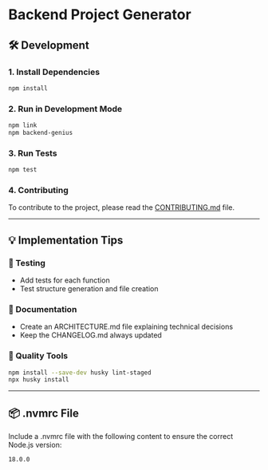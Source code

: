 # Backend Project Generator

## 🛠️ Development

### 1. Install Dependencies

```bash
npm install
```

### 2. Run in Development Mode

```bash
npm link
npm backend-genius
```

### 3. Run Tests

```bash
npm test
```

### 4. Contributing

To contribute to the project, please read the [CONTRIBUTING.md](./CONTRIBUTING.md) file.

---

## 💡 Implementation Tips

<!-- ### 🔹 Logic Organization

- Separate each structure (layer, modular, DDD) into its own files  
- Create a well-organized template system -->

### 🔹 Testing

- Add tests for each function  
- Test structure generation and file creation

### 🔹 Documentation

- Create an ARCHITECTURE.md file explaining technical decisions  
- Keep the CHANGELOG.md always updated

### 🔹 Quality Tools

```bash
npm install --save-dev husky lint-staged
npx husky install
```

---

## 📦 .nvmrc File

Include a .nvmrc file with the following content to ensure the correct Node.js version:

```
18.0.0
``` 

